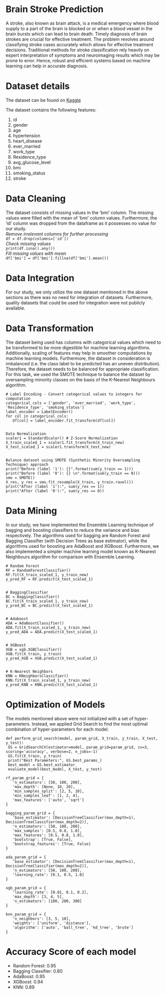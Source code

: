 # Brain Stroke Prediction
A stroke, also known as brain attack, is a medical emergency where blood supply to a part of the brain is blocked or or when a blood vessel in the brain bursts which can lead to brain death. Timely diagnosis of brain strokes are crucial for effective treatment. 
The problem revolves around classifying stroke cases accurately which allows for effective treatment decisions. Traditional methods for stroke classification rely heavily on expert interpretation of symptoms and neuroimaging results which may be prone to error. Hence, robust and efficient systems based on machine learning can help in accurate diagnosis. 

# Dataset details
The dataset can be found on [Kaggle](https://www.kaggle.com/datasets/fedesoriano/stroke-prediction-dataset)

The dataset contains the following features:
<ol>
  <li>id</li>
  <li>gender</li>
  <li>age</li>
  <li>hypertension</li>
  <li>heart_disease</li>
  <li>ever_married</li>
  <li>work_type</li>
  <li>Residence_type</li>
  <li>avg_glucose_level</li>
  <li>bmi</li>
  <li>smoking_status</li>
  <li>stroke</li>
</ol>

# Data Cleaning
The dataset consists of missing values in the ‘bmi’ column. The missing values were filled with the mean of ‘bmi’ column values. Furthermore, the ‘id’ column was dropped from the dataframe as it possesses no value for our study.
<br>
*Remove irrelevant columns for further processing*
<br>
`df = df.drop(columns=['id'])`
<br>
*Check missing values*
<br>
`print(df.isna().any())`
<br>
*Fill missing values with mean*
<br>
`df['bmi'] = df['bmi'].fillna(df['bmi'].mean())`

# Data Integration
For our study, we only utilize the one dataset mentioned in the above sections as there was no need for integration of datasets. Furthermore, quality datasets that could be used for integration were not publicly available.

# Data Transformation
The dataset being used has columns with categorical values which need to be transformed to be more digestible for machine learning algorithms. Additionally, scaling of features may help in smoother computations by machine learning models. Furthermore, the dataset in consideration is imbalanced (i.e. the class label to be predicted has an uneven distribution). Therefore, the dataset needs to be balanced for appropriate classification. For this task, we used the SMOTE technique to balance the dataset by oversampling minority classes on the basis of the K-Nearest Neighbours algorithm.

```
# Label Encoding - Convert categorical values to integers for computation
categorical_cols = ['gender', 'ever_married', 'work_type', 'Residence_type', 'smoking_status']
label_encoder = LabelEncoder()
for col in categorical_cols:
   df[col] = label_encoder.fit_transform(df[col])


Data Normalization
scaler1 = StandardScaler() # Z-Score Normalization
X_train_scaled_1 = scaler1.fit_transform(X_train_new)
X_test_scaled_1 = scaler1.transform(X_test_new)


Balance dataset using SMOTE (Synthetic Minority Oversampling Technique) approach
print("Before (label '1'): {}".format(sum(y_train == 1)))
print("Before (label '0'): {} \n".format(sum(y_train == 0)))
smo = SMOTE()
X_res, y_res = smo.fit_resample(X_train, y_train.ravel())
print("After (label '1'):", sum(y_res == 1))
print("After (label '0'):", sum(y_res == 0))
```

# Data Mining
In our study, we have implemented the Ensemble Learning technique of bagging and boosting classifiers to reduce the variance and bias respectively. The algorithms used for bagging are Random Forest and Bagging Classifier (with Decision Trees as base estimator), while the algorithms used for boosting are AdaBoost and XGBoost. Furthermore, we also implemented a simpler machine learning model known as K-Nearest Neighbours algorithm for comparison with Ensemble Learning.

```
# Random Forest
RF = RandomForestClassifier()
RF.fit(X_train_scaled_1, y_train_new)
y_pred_RF = RF.predict(X_test_scaled_1)


# BaggingClassifier
BC = BaggingClassifier()
BC.fit(X_train_scaled_1, y_train_new)
y_pred_BC = BC.predict(X_test_scaled_1)


# Adaboost
ADA = AdaBoostClassifier()
ADA.fit(X_train_scaled_1, y_train_new)
y_pred_ADA = ADA.predict(X_test_scaled_1)


# XGBoost
XGB = xgb.XGBClassifier()
XGB.fit(X_train, y_train)
y_pred_XGB = XGB.predict(X_test_scaled_1)


# K-Nearest Neighbors
KNN = KNeighborsClassifier()
KNN.fit(X_train_scaled_1, y_train_new)
y_pred_KNN = KNN.predict(X_test_scaled_1)
```

# Optimization of Models
The models mentioned above were not initialized with a set of hyper-parameters. Instead, we applied Grid Search to find the most optimal combination of hyper-parameters for each model.

```
def perform_grid_search(model, param_grid, X_train, y_train, X_test, y_test):
 GS = GridSearchCV(estimator=model, param_grid=param_grid, cv=3, scoring='accuracy', verbose=2, n_jobs=-1)
 GS.fit(X_train, y_train)
 print("Best Parameters:", GS.best_params_)
 best_model = GS.best_estimator_
 evaluate_model(best_model, X_test, y_test)

rf_param_grid = {
   'n_estimators': [50, 100, 200],
   'max_depth': [None, 10, 20],
   'min_samples_split': [2, 5, 10],
   'min_samples_leaf': [1, 2, 4],
   'max_features': ['auto', 'sqrt']
}

bagging_param_grid = {
   'base_estimator': [DecisionTreeClassifier(max_depth=1), DecisionTreeClassifier(max_depth=2)],
   'n_estimators': [50, 100, 200],
   'max_samples': [0.5, 0.8, 1.0],
   'max_features': [0.5, 0.8, 1.0],
   'bootstrap': [True, False],
   'bootstrap_features': [True, False]
}

ada_param_grid = {
   'base_estimator': [DecisionTreeClassifier(max_depth=1), DecisionTreeClassifier(max_depth=2)],
   'n_estimators': [50, 100, 200],
   'learning_rate': [0.1, 0.5, 1.0]
}

xgb_param_grid = {
   'learning_rate': [0.01, 0.1, 0.2],
   'max_depth': [3, 4, 5],
   'n_estimators': [100, 200, 300]
}

knn_param_grid = {
   'n_neighbors': [3, 5, 10],
   'weights': ['uniform', 'distance'],
   'algorithm': ['auto', 'ball_tree', 'kd_tree', 'brute']
}
```


# Accuracy Score of each model
<ul>
  <li>Random Forest: 0.95</li>
  <li>Bagging Classifier: 0.80</li>
  <li>AdaBoost: 0.95</li>
  <li>XGBoost: 0.94</li>
  <li>KNN: 0.89</li>
</ul>

